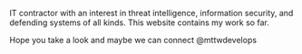 IT contractor with an interest in threat intelligence, information security, and defending systems of all kinds. This website contains my work so far. 

Hope you take a look and maybe we can connect @mttwdevelops
